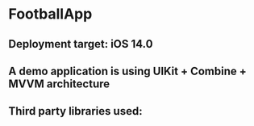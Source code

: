# FootballApp

## Deployment target: iOS 14.0
## A demo application is using UIKit + Combine + MVVM architecture
## Third party libraries used:
####
